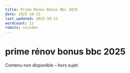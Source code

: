 ```yaml
---
title: Prime Rénov Bonus Bbc 2025
date: 2025-10-13
last_updated: 2025-10-13
wordcount: 11
robots: noindex
---
```


# prime rénov bonus bbc 2025

Contenu non disponible – hors sujet.